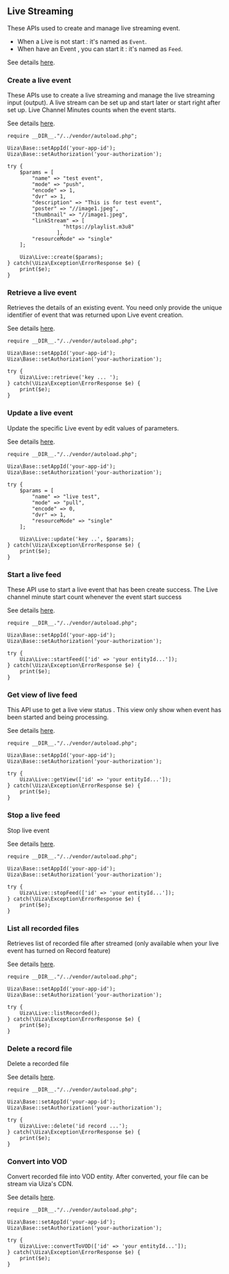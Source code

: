 ## Live Streaming
These APIs used to create and manage live streaming event.
* When a Live is not start : it's named as `Event`.
* When have an Event , you can start it : it's named as `Feed`.

See details [here](http://dev-ap-southeast-1-api.uizadev.io/docs/#api-Live).

### Create a live event

These APIs use to create a live streaming and manage the live streaming input (output). A live stream can be set up and start later or start right after set up. Live Channel Minutes counts when the event starts.

See details [here](http://dev-ap-southeast-1-api.uizadev.io/docs/#api-Live-post_live_entity).

````
require __DIR__."/../vendor/autoload.php";

Uiza\Base::setAppId('your-app-id');
Uiza\Base::setAuthorization('your-authorization');

try {
    $params = [
        "name" => "test event",
        "mode" => "push",
        "encode" => 1,
        "dvr" => 1,
        "description" => "This is for test event",
        "poster" => "//image1.jpeg",
        "thumbnail" => "//image1.jpeg",
        "linkStream" => [
                  "https://playlist.m3u8"
                ],
        "resourceMode" => "single"
    ];

    Uiza\Live::create($params);
} catch(\Uiza\Exception\ErrorResponse $e) {
    print($e);
}
````

### Retrieve a live event

Retrieves the details of an existing event. You need only provide the unique identifier of event that was returned upon Live event creation.

See details [here](http://dev-ap-southeast-1-api.uizadev.io/docs/#api-Live-get_live_entity).

````
require __DIR__."/../vendor/autoload.php";

Uiza\Base::setAppId('your-app-id');
Uiza\Base::setAuthorization('your-authorization');

try {
    Uiza\Live::retrieve('key ... ');
} catch(\Uiza\Exception\ErrorResponse $e) {
    print($e);
}
````

### Update a live event

Update the specific Live event by edit values of parameters.

See details [here](http://dev-ap-southeast-1-api.uizadev.io/docs/#api-Live-put_live_entity).

````
require __DIR__."/../vendor/autoload.php";

Uiza\Base::setAppId('your-app-id');
Uiza\Base::setAuthorization('your-authorization');

try {
    $params = [
        "name" => "live test",
        "mode" => "pull",
        "encode" => 0,
        "dvr" => 1,
        "resourceMode" => "single"
    ];

    Uiza\Live::update('key ..', $params);
} catch(\Uiza\Exception\ErrorResponse $e) {
    print($e);
}
````

### Start a live feed

These API use to start a live event that has been create success. The Live channel minute start count whenever the event start success

See details [here](http://dev-ap-southeast-1-api.uizadev.io/docs/#api-Live_Feed-post_live_feed_start).

````
require __DIR__."/../vendor/autoload.php";

Uiza\Base::setAppId('your-app-id');
Uiza\Base::setAuthorization('your-authorization');

try {
    Uiza\Live::startFeed(['id' => 'your entityId...']);
} catch(\Uiza\Exception\ErrorResponse $e) {
    print($e);
}
````

### Get view of live feed

This API use to get a live view status . This view only show when event has been started and being processing.

See details [here](http://dev-ap-southeast-1-api.uizadev.io/docs/#api-Live_Feed-get_status_live_feed).

````
require __DIR__."/../vendor/autoload.php";

Uiza\Base::setAppId('your-app-id');
Uiza\Base::setAuthorization('your-authorization');

try {
    Uiza\Live::getView(['id' => 'your entityId...']);
} catch(\Uiza\Exception\ErrorResponse $e) {
    print($e);
}
````

### Stop a live feed

Stop live event

See details [here](http://dev-ap-southeast-1-api.uizadev.io/docs/#api-Live_Feed-put_live_feed_stop).

````
require __DIR__."/../vendor/autoload.php";

Uiza\Base::setAppId('your-app-id');
Uiza\Base::setAuthorization('your-authorization');

try {
    Uiza\Live::stopFeed(['id' => 'your entityId...']);
} catch(\Uiza\Exception\ErrorResponse $e) {
    print($e);
}
````

### List all recorded files

Retrieves list of recorded file after streamed (only available when your live event has turned on Record feature)

See details [here](http://dev-ap-southeast-1-api.uizadev.io/docs/#api-Live-get_live_entity_dvr).

````
require __DIR__."/../vendor/autoload.php";

Uiza\Base::setAppId('your-app-id');
Uiza\Base::setAuthorization('your-authorization');

try {
    Uiza\Live::listRecorded();
} catch(\Uiza\Exception\ErrorResponse $e) {
    print($e);
}
````

### Delete a record file

Delete a recorded file

See details [here](http://dev-ap-southeast-1-api.uizadev.io/docs/#api-Live-delete_live_entity_dvr).

````
require __DIR__."/../vendor/autoload.php";

Uiza\Base::setAppId('your-app-id');
Uiza\Base::setAuthorization('your-authorization');

try {
    Uiza\Live::delete('id record ...');
} catch(\Uiza\Exception\ErrorResponse $e) {
    print($e);
}
````

### Convert into VOD

Convert recorded file into VOD entity. After converted, your file can be stream via Uiza's CDN.

See details [here](http://dev-ap-southeast-1-api.uizadev.io/docs/#api-Live-post_convert_to_vod).

````
require __DIR__."/../vendor/autoload.php";

Uiza\Base::setAppId('your-app-id');
Uiza\Base::setAuthorization('your-authorization');

try {
    Uiza\Live::convertToVOD(['id' => 'your entityId...']);
} catch(\Uiza\Exception\ErrorResponse $e) {
    print($e);
}
````
